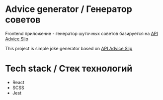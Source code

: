 # Advice generator / Генератор советов

Frontend приложение - генератор шуточных советов базируется на [API Advice Slip](https://api.adviceslip.com/)
 
This project is simple joke generator based on [API Advice Slip](https://api.adviceslip.com/)

# Tech stack / Стек технологий
* React 
* SCSS
* Jest
